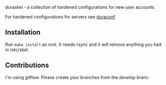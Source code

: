 duraskel - a collection of hardened configurations for new user accounts

For hardened configurations for servers see
[duraconf](https://github.com/ioerror/duraconf)

## Installation

Run `make install` as root.  It needs rsync and it *will* remove
anything you had in /etc/skel.

## Contributions

I'm using gitflow.  Please create your branches from the *develop*
branc.
